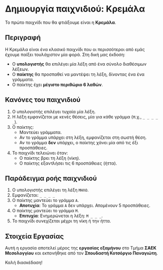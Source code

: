 # Δημιουργία παιχνιδιού: Κρεμάλα

Το πρώτο παιχνίδι που θα φτιάξουμε είναι η **Κρεμάλα**. 

## Περιγραφή

Η Κρεμάλα είναι ένα κλασικό παιχνίδι που οι περισσότεροι από εμάς έχουμε παίξει τουλάχιστον μία φορά. Στη δική μας έκδοση:

- Ο **υπολογιστής** θα επιλέγει μία λέξη από ένα σύνολο διαθέσιμων λέξεων.
- Ο **παίκτης** θα προσπαθεί να μαντέψει τη λέξη, δίνοντας ένα ένα γράμματα.
- Ο παίκτης έχει **μέγιστο περιθώριο 6 λαθών**.

## Κανόνες του παιχνιδιού

1. Ο υπολογιστής επιλέγει τυχαία μία λέξη.
2. Η λέξη εμφανίζεται με κενές θέσεις, μία για κάθε γράμμα (π.χ., `_ _ _ _ _`).
3. Ο παίκτης:
   - Μαντεύει γράμματα.
   - Αν το γράμμα υπάρχει στη λέξη, εμφανίζεται στη σωστή θέση.
   - Αν το γράμμα **δεν** υπάρχει, ο παίκτης χάνει μία από τις έξι προσπάθειες.
4. Το παιχνίδι τελειώνει όταν:
   - Ο παίκτης βρει τη λέξη (νίκη).
   - Ο παίκτης εξαντλήσει τις 6 προσπάθειες (ήττα).

## Παράδειγμα ροής παιχνιδιού

1. Ο υπολογιστής επιλέγει τη λέξη `ΜΗΛΟ`.
2. Εμφανίζεται: `_ _ _ _`
3. Ο παίκτης μαντεύει το γράμμα `Α`. 
   - **Αποτυχία**: Το γράμμα `Α` δεν υπάρχει. Απομένουν 5 προσπάθειες.
4. Ο παίκτης μαντεύει το γράμμα `Μ`. 
   - **Επιτυχία**: Ενημερώνεται η λέξη: `Μ _ _ _`.
5. Το παιχνίδι συνεχίζεται μέχρι τη νίκη ή την ήττα.

## Στοιχεία Εργασίας

Αυτή η εργασία αποτελεί μέρος της **εργασίας εξαμήνου** στο Τμήμα **ΣΑΕΚ Μεσολογγίου** και εκπονήθηκε από τον **Σπουδαστή Κοτσόργιο Παναγιώτη**.

Καλή διασκέδαση!
